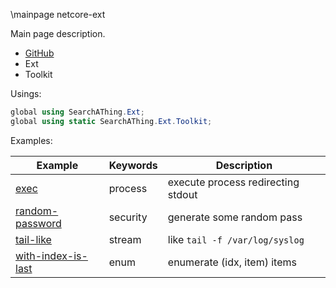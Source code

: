 \mainpage netcore-ext

Main page description.

- [GitHub](https://github.com/devel0/netcore-ext)
- Ext
- Toolkit

Usings:

```csharp
global using SearchAThing.Ext;
global using static SearchAThing.Ext.Toolkit;
```

Examples:

| Example                 | Keywords | Description                        |
| ----------------------- | -------- | ---------------------------------- |
| [exec][1]               | process  | execute process redirecting stdout |
| [random-password][2]    | security | generate some random pass          |
| [tail-like][3]          | stream   | like `tail -f /var/log/syslog`     |
| [with-index-is-last][4] | enum     | enumerate (idx, item) items        |

[1]: https://github.com/devel0/netcore-ext/blob/619e0e87e0e48f9d949643e92872950db251f604/examples/exec/Program.cs#L12
[2]: https://github.com/devel0/netcore-ext/blob/7aa9dd3d8d78451e89acfde0a4f18e6de233d700/examples/random-password/Program.cs#L8
[3]: https://github.com/devel0/netcore-ext/blob/7aa9dd3d8d78451e89acfde0a4f18e6de233d700/examples/tail-like/Program.cs#L8
[4]: https://github.com/devel0/netcore-ext/blob/7aa9dd3d8d78451e89acfde0a4f18e6de233d700/examples/with-index-is-last/Program.cs#L8

